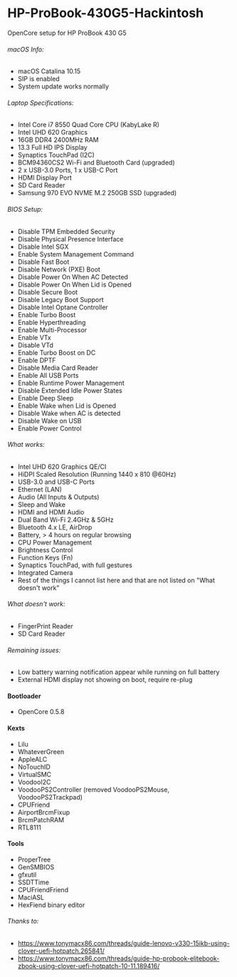 # HP-ProBook-430G5-Hackintosh

OpenCore setup for HP ProBook 430 G5

###### macOS Info:
- macOS Catalina 10.15
- SIP is enabled
- System update works normally

###### Laptop Specifications:
- Intel Core i7 8550 Quad Core CPU (KabyLake R)
- Intel UHD 620 Graphics
- 16GB DDR4 2400MHz RAM
- 13.3 Full HD IPS Display
- Synaptics TouchPad (I2C)
- BCM94360CS2 Wi-Fi and Bluetooth Card (upgraded)
- 2 x USB-3.0 Ports, 1 x USB-C Port
- HDMI Display Port
- SD Card Reader
- Samsung 970 EVO NVME M.2 250GB SSD (upgraded)

###### BIOS Setup:
- Disable TPM Embedded Security
- Disable Physical Presence Interface
- Disable Intel SGX
- Enable System Management Command
- Disable Fast Boot
- Disable Network (PXE) Boot
- Disable Power On When AC Detected
- Disable Power On When Lid is Opened
- Disable Secure Boot
- Disable Legacy Boot Support
- Disable Intel Optane Controller
- Enable Turbo Boost
- Enable Hyperthreading
- Enable Multi-Processor
- Enable VTx
- Disable VTd
- Enable Turbo Boost on DC
- Enable DPTF
- Disable Media Card Reader
- Enable All USB Ports
- Enable Runtime Power Management
- Disable Extended Idle Power States
- Enable Deep Sleep
- Enable Wake when Lid is Opened
- Disable Wake when AC is detected
- Disable Wake on USB
- Enable Power Control

###### What works:
- Intel UHD 620 Graphics QE/CI
- HiDPI Scaled Resolution (Running 1440 x 810 @60Hz)
- USB-3.0 and USB-C Ports
- Ethernet (LAN)
- Audio (All Inputs & Outputs)
- Sleep and Wake
- HDMI and HDMI Audio
- Dual Band Wi-Fi 2.4GHz & 5GHz
- Bluetooth 4.x LE, AirDrop
- Battery, > 4 hours on regular browsing
- CPU Power Management
- Brightness Control
- Function Keys (Fn)
- Synaptics TouchPad, with full gestures
- Integrated Camera
- Rest of the things I cannot list here and that are not listed on "What doesn't work"

###### What doesn't work:
- FingerPrint Reader
- SD Card Reader

###### Remaining issues:
- Low battery warning notification appear while running on full battery
- External HDMI display not showing on boot, require re-plug

#### Bootloader
- OpenCore 0.5.8

#### Kexts
- Lilu
- WhateverGreen
- AppleALC
- NoTouchID
- VirtualSMC
- VoodooI2C
- VoodooPS2Controller (removed VoodooPS2Mouse, VoodooPS2Trackpad)
- CPUFriend
- AirportBrcmFixup
- BrcmPatchRAM
- RTL8111

#### Tools
- ProperTree
- GenSMBIOS
- gfxutil
- SSDTTime
- CPUFriendFriend
- MaciASL
- HexFiend binary editor

###### Thanks to:
- https://www.tonymacx86.com/threads/guide-lenovo-v330-15ikb-using-clover-uefi-hotpatch.265841/
- https://www.tonymacx86.com/threads/guide-hp-probook-elitebook-zbook-using-clover-uefi-hotpatch-10-11.189416/
